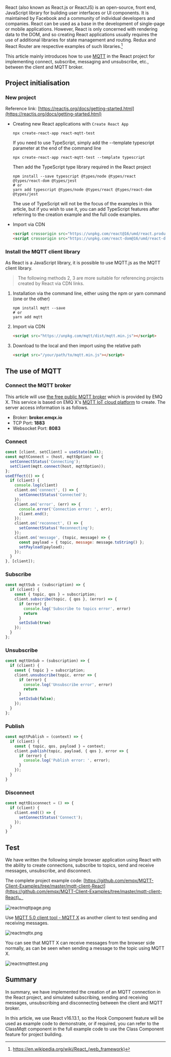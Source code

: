 

React (also known as React.js or ReactJS) is an open-source, front end, JavaScript library for building user interfaces or UI components. It is maintained by Facebook and a community of individual developers and companies. React can be used as a base in the development of single-page or mobile applications. However, React is only concerned with rendering data to the DOM, and so creating React applications usually requires the use of additional libraries for state management and routing. Redux and React Router are respective examples of such libraries.[^1]

This article mainly introduces how to use [MQTT](https://www.emqx.com/en/mqtt) in the React project for implementing connect, subscribe, messaging and unsubscribe, etc., between the client and MQTT broker.



## Project initialisation

### New project

Reference link: [https://reactjs.org/docs/getting-started.html](https://reactjs.org/docs/getting-started.html)

- Creating new React applications with `Create React App`

  ```shell
  npx create-react-app react-mqtt-test
  ```

  If you need to use TypeScript, simply add the --template typescript parameter at the end of the command line

  ```shell
  npx create-react-app react-mqtt-test --template typescript
  ```

  Then add the TypeScript type library required in the React project

  ```shell
  npm install --save typescript @types/node @types/react @types/react-dom @types/jest
  # or
  yarn add typescript @types/node @types/react @types/react-dom @types/jest
  ```

  The use of TypeScript will not be the focus of the examples in this article, but if you wish to use it, you can add TypeScript features after referring to the creation example and the full code examples.

- Import via CDN

  ```html
  <script crossorigin src="https://unpkg.com/react@16/umd/react.production.min.js"></script>
  <script crossorigin src="https://unpkg.com/react-dom@16/umd/react-dom.production.min.js"></script>
  ```

### Install the MQTT client library

As React is a JavaScript library, it is possible to use MQTT.js as the MQTT client library.

> The following methods 2, 3 are more suitable for referencing projects created by React via CDN links.

1. Installation via the command line, either using the npm or yarn command (one or the other)

   ```shell
   npm install mqtt --save
   # or
   yarn add mqtt
   ```

2. Import via CDN

   ```html
   <script src="https://unpkg.com/mqtt/dist/mqtt.min.js"></script>
   ```

3. Download to the local and then import using the relative path

   ```html
   <script src="/your/path/to/mqtt.min.js"></script>
   ```



## The use of MQTT

### Connect the MQTT broker

This article will use [the free public MQTT broker](https://www.emqx.com/en/mqtt/public-mqtt5-broker) which is provided by EMQ X. This service is based on EMQ X's [MQTT IoT cloud platform](https://www.emqx.com/en/cloud) to create. The server access information is as follows.

- Broker: **broker.emqx.io**
- TCP Port: **1883**
- Websocket Port: **8083**

### Connect

```javascript
const [client, setClient] = useState(null);
const mqttConnect = (host, mqttOption) => {
  setConnectStatus('Connecting');
  setClient(mqtt.connect(host, mqttOption));
};
useEffect(() => {
  if (client) {
    console.log(client)
    client.on('connect', () => {
      setConnectStatus('Connected');
    });
    client.on('error', (err) => {
      console.error('Connection error: ', err);
      client.end();
    });
    client.on('reconnect', () => {
      setConnectStatus('Reconnecting');
    });
    client.on('message', (topic, message) => {
      const payload = { topic, message: message.toString() };
      setPayload(payload);
    });
  }
}, [client]);
```

### Subscribe

```javascript
const mqttSub = (subscription) => {
  if (client) {
    const { topic, qos } = subscription;
    client.subscribe(topic, { qos }, (error) => {
      if (error) {
        console.log('Subscribe to topics error', error)
        return
      }
      setIsSub(true)
    });
  }
};
```

### Unsubscribe

```javascript
const mqttUnSub = (subscription) => {
  if (client) {
    const { topic } = subscription;
    client.unsubscribe(topic, error => {
      if (error) {
        console.log('Unsubscribe error', error)
        return
      }
      setIsSub(false);
    });
  }
};
```

### Publish

```javascript
const mqttPublish = (context) => {
  if (client) {
    const { topic, qos, payload } = context;
    client.publish(topic, payload, { qos }, error => {
      if (error) {
        console.log('Publish error: ', error);
      }
    });
  }
}
```

### Disconnect

```javascript
const mqttDisconnect = () => {
  if (client) {
    client.end(() => {
      setConnectStatus('Connect');
    });
  }
}
```

## Test

We have written the following simple browser application using React with the ability to create connections, subscribe to topics, send and receive messages, unsubscribe, and disconnect.

The complete project example code: [https://github.com/emqx/MQTT-Client-Examples/tree/master/mqtt-client-React](https://github.com/emqx/MQTT-Client-Examples/tree/master/mqtt-client-React)。

![reactmqttpage.png](https://static.emqx.net/images/d1c51195c056f3b4afb267edaeb217f0.png)

Use [MQTT 5.0 client tool - MQTT X](https://mqttx.app/cn) as another client to test sending and receiving messages.

![reactmqttx.png](https://static.emqx.net/images/621ba9544ea69f9ee7b24203846d0409.png)

You can see that MQTT X can receive messages from the browser side normally, as can be seen when sending a message to the topic using MQTT X.

![reactmqtttest.png](https://static.emqx.net/images/da008ae3544a83a3efa78266190ea364.png)



## Summary

In summary, we have implemented the creation of an MQTT connection in the React project, and simulated subscribing, sending and receiving messages, unsubscribing and disconnecting between the client and MQTT broker.

In this article, we use React v16.13.1, so the Hook Component feature will be used as example code to demonstrate, or if required, you can refer to the ClassMqtt component in the full example code to use the Class Component feature for project building.



[^1]: https://en.wikipedia.org/wiki/React_(web_framework)